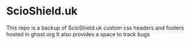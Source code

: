 # ScioShield.uk 
This repo is a backup of ScioShield.uk custom css headers and footers hosted in ghost.org
It also provides a space to track bugs